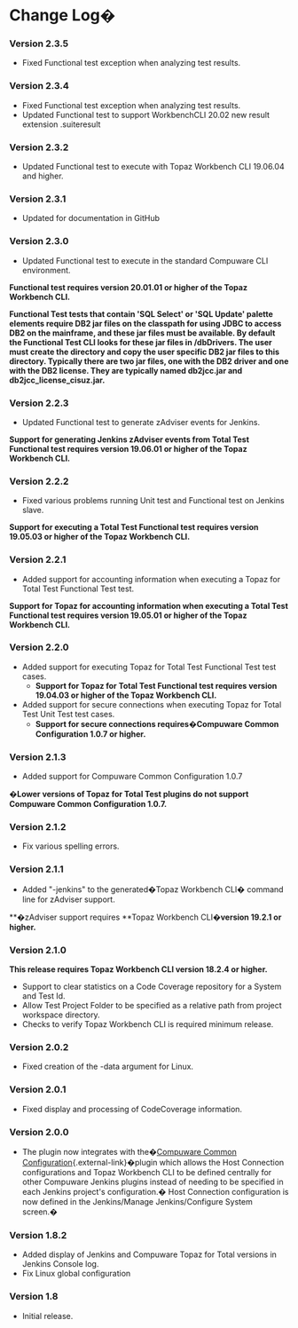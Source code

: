# Change Log�

### Version 2.3.5

-	Fixed Functional test exception when analyzing test results.

### Version 2.3.4

-	Fixed Functional test exception when analyzing test results.
-	Updated Functional test to support WorkbenchCLI 20.02 new result extension .suiteresult

### Version 2.3.2

-   Updated Functional test to execute with Topaz Workbench CLI 19.06.04 and higher.
     
### Version 2.3.1

-   Updated for documentation in GitHub 
    
### Version 2.3.0

-   Updated Functional test to execute in the standard Compuware CLI
    environment.
	
**Functional test requires version 20.01.01 or higher of the Topaz
Workbench CLI.**

**Functional Test tests that contain 'SQL Select' or 'SQL Update'
palette elements require DB2 jar files on the classpath for using
JDBC to access DB2 on the mainframe, and these jar files must be 
available. By default the Functional Test CLI looks for these jar
files in <install directory>/dbDrivers. The user must create the
directory and copy the user specific DB2 jar files to this directory.
Typically there are two jar files, one with the DB2 driver and one 
with the DB2 license. They are typically named db2jcc.jar and 
db2jcc_license_cisuz.jar.**

### Version 2.2.3

-   Updated Functional test to generate zAdviser events for Jenkins.

**Support for generating Jenkins zAdviser events from Total Test
Functional test requires version 19.06.01 or higher of the Topaz
Workbench CLI.**

### Version 2.2.2

-   Fixed various problems running Unit test and Functional test on
    Jenkins slave.

**Support for executing a Total Test Functional test requires version
19.05.03 or higher of the Topaz Workbench CLI.**

### Version 2.2.1

-   Added support for accounting information when executing a Topaz for
    Total Test Functional Test test.

**Support for Topaz for accounting information when executing a Total
Test Functional test requires version 19.05.01 or higher of the Topaz
Workbench CLI.**

### Version 2.2.0

-   Added support for executing Topaz for Total Test Functional Test
    test cases.
    -   **Support for Topaz for Total Test Functional test requires
        version 19.04.03 or higher of the Topaz Workbench CLI.**
-   Added support for secure connections when executing Topaz for Total
    Test Unit Test test cases.
    -   **Support for secure connections requires�Compuware Common
        Configuration 1.0.7 or higher.**

### Version 2.1.3

-   Added support for Compuware Common Configuration 1.0.7

**�Lower versions of Topaz for Total Test plugins do not support
Compuware Common Configuration 1.0.7.**

### Version 2.1.2

-   Fix various spelling errors.

### Version 2.1.1

-   Added "-jenkins" to the generated�Topaz Workbench CLI� command line
    for zAdviser support.

**�zAdviser support requires **Topaz Workbench CLI�**version 19.2.1 or
higher.**

### Version 2.1.0

**This release requires Topaz Workbench CLI version 18.2.4 or higher.**

-   Support to clear statistics on a Code Coverage repository for a
    System and Test Id.
-   Allow Test Project Folder to be specified as a relative path from
    project workspace directory.
-   Checks to verify Topaz Workbench CLI is required minimum release.

### Version 2.0.2

-   Fixed creation of the -data argument for Linux.

### Version 2.0.1

-   Fixed display and processing of CodeCoverage information.

### Version 2.0.0

-   The plugin now integrates with the�[Compuware Common
    Configuration](https://plugins.jenkins.io/compuware-common-configuration){.external-link}�plugin
    which allows the Host Connection configurations and Topaz Workbench
    CLI to be defined centrally for other Compuware Jenkins plugins
    instead of needing to be specified in each Jenkins project's
    configuration.� Host Connection configuration is now defined in the
    Jenkins/Manage Jenkins/Configure System screen.�

### Version 1.8.2

-   Added display of Jenkins and Compuware Topaz for Total versions in
    Jenkins Console log.
-   Fix Linux global configuration

### Version 1.8

-   Initial release.
